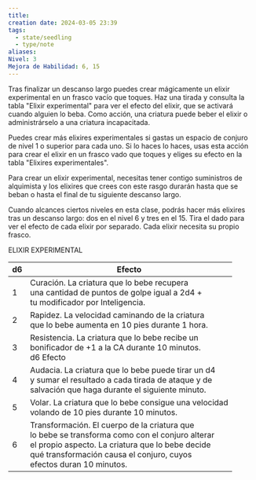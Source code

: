 ```yaml
---
title: 
creation date: 2024-03-05 23:39
tags:
  - state/seedling
  - type/note
aliases: 
Nivel: 3
Mejora de Habilidad: 6, 15
---
```

Tras finalizar un descanso largo puedes crear mágicamente un elixir experimental en un frasco vacío que toques. Haz una tirada y consulta la tabla "Elixir experimental" para ver el efecto del elixir, que se activará cuando alguien lo beba. Como acción, una criatura puede beber el elixir o administrárselo a una criatura incapacitada.

Puedes crear más elixires experimentales si gastas un espacio de conjuro de nivel 1 o superior para cada uno. Si lo haces lo haces, usas esta acción para crear el elixir en un frasco vado que toques y eliges su efecto en la tabla "Elixires experimentales".

Para crear un elixir experimental, necesitas tener contigo suministros de alquimista y los elixires que crees con este rasgo durarán hasta que se beban o hasta el final de tu siguiente descanso largo.

Cuando alcances ciertos niveles en esta clase, podrás hacer más elixires tras un descanso largo: dos en el nivel 6 y tres en el 15. Tira el dado para ver el efecto de cada elixir por separado. Cada elixir necesita su propio frasco.

ELIXIR EXPERIMENTAL

| d6  | Efecto                                                                                                                                                                                                                            |
| --- | --------------------------------------------------------------------------------------------------------------------------------------------------------------------------------------------------------------------------------- |
| 1   | Curación. La criatura que lo bebe recupera<br>una cantidad de puntos de golpe igual a 2d4 +<br>tu modificador por Inteligencia.                                                                                                   |
| 2   | Rapidez. La velocidad caminando de la criatura<br>que lo bebe aumenta en 10 pies durante 1 hora.                                                                                                                                  |
| 3   | Resistencia. La criatura que lo bebe recibe un<br>bonificador de +1 a la CA durante 10 minutos.<br>d6 Efecto                                                                                                                      |
| 4   | Audacia. La criatura que lo bebe puede tirar un d4<br>y sumar el resultado a cada tirada de ataque y de<br>salvación que haga durante el siguiente minuto.                                                                        |
| 5   | Volar. La criatura que lo bebe consigue una velocidad<br>volando de 10 pies durante 10 minutos.                                                                                                                                   |
| 6   | Transformación. El cuerpo de la criatura que<br>lo bebe se transforma como con el conjuro alterar<br>el propio aspecto. La criatura que lo bebe decide<br>qué transformación causa el conjuro, cuyos<br>efectos duran 10 minutos. |

